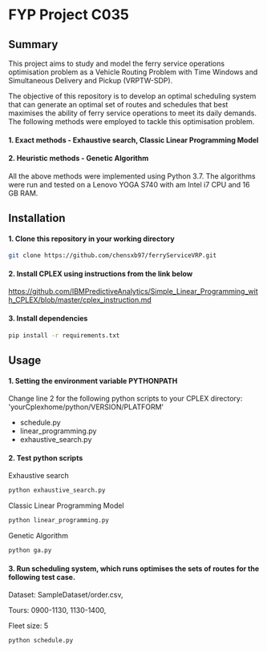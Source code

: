 # FYP Project C035

## Summary
This project aims to study and model the ferry service operations optimisation problem as a Vehicle Routing Problem with Time Windows and Simultaneous Delivery and Pickup (VRPTW-SDP).

The objective of this repository is to develop an optimal scheduling system that can generate an optimal set of routes and schedules that best maximises the ability of ferry service operations to meet its daily demands. The following methods were employed to tackle this optimisation problem.

#### 1. Exact methods - Exhaustive search, Classic Linear Programming Model
#### 2. Heuristic methods - Genetic Algorithm

All the above methods were implemented using Python 3.7.
The algorithms were run and tested on a Lenovo YOGA S740 with am Intel i7 CPU and 16 GB RAM.

## Installation

#### 1. Clone this repository in your working directory

```bash
git clone https://github.com/chensxb97/ferryServiceVRP.git
```

#### 2. Install CPLEX using instructions from the link below

https://github.com/IBMPredictiveAnalytics/Simple_Linear_Programming_with_CPLEX/blob/master/cplex_instruction.md


#### 3. Install dependencies

```bash
pip install -r requirements.txt 
```

## Usage

#### 1. Setting the environment variable PYTHONPATH

Change line 2 for the following python scripts to your CPLEX directory: 'yourCplexhome/python/VERSION/PLATFORM'

- schedule.py
- linear_programming.py
- exhaustive_search.py

#### 2. Test python scripts

Exhaustive search
```python
python exhaustive_search.py
```

Classic Linear Programming Model
```python
python linear_programming.py
```

Genetic Algorithm
```python
python ga.py
```

#### 3. Run scheduling system, which runs optimises the sets of routes for the following test case.

Dataset: SampleDataset/order.csv,

Tours: 0900-1130, 1130-1400,

Fleet size: 5

```python
python schedule.py
```






